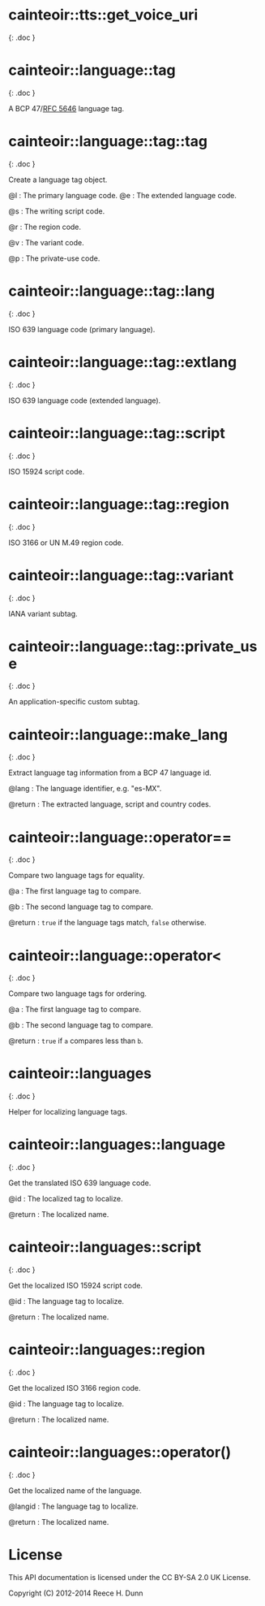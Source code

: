 # cainteoir::tts::get_voice_uri
{: .doc }

# cainteoir::language::tag
{: .doc }

A BCP 47/[RFC 5646](http://www.ietf.org/rfc/rfc5646.txt) language tag.

# cainteoir::language::tag::tag
{: .doc }

Create a language tag object.

@l
: The primary language code.
@e
: The extended language code.

@s
: The writing script code.

@r
: The region code.

@v
: The variant code.

@p
: The private-use code.

# cainteoir::language::tag::lang
{: .doc }

ISO 639 language code (primary language).

# cainteoir::language::tag::extlang
{: .doc }

ISO 639 language code (extended language).

# cainteoir::language::tag::script
{: .doc }

ISO 15924 script code.

# cainteoir::language::tag::region
{: .doc }

ISO 3166 or UN M.49 region code.

# cainteoir::language::tag::variant
{: .doc }

IANA variant subtag.

# cainteoir::language::tag::private_use
{: .doc }

An application-specific custom subtag.

# cainteoir::language::make_lang
{: .doc }

Extract language tag information from a BCP 47 language id.

@lang
: The language identifier, e.g. "es-MX".

@return
: The extracted language, script and country codes.

# cainteoir::language::operator==
{: .doc }

Compare two language tags for equality.

@a
: The first language tag to compare.

@b
: The second language tag to compare.

@return
: `true` if the language tags match, `false` otherwise.

# cainteoir::language::operator<
{: .doc }

Compare two language tags for ordering.

@a
: The first language tag to compare.

@b
: The second language tag to compare.

@return
: `true` if `a` compares less than `b`.

# cainteoir::languages
{: .doc }

Helper for localizing language tags.

# cainteoir::languages::language
{: .doc }

Get the translated ISO 639 language code.

@id
: The localized tag to localize.

@return
: The localized name.

# cainteoir::languages::script
{: .doc }

Get the localized ISO 15924 script code.

@id
: The language tag to localize.

@return
: The localized name.

# cainteoir::languages::region
{: .doc }

Get the localized ISO 3166 region code.

@id
: The language tag to localize.

@return
: The localized name.

# cainteoir::languages::operator()
{: .doc }

Get the localized name of the language.

@langid
: The language tag to localize.

@return
: The localized name.

# License

This API documentation is licensed under the CC BY-SA 2.0 UK License.

Copyright (C) 2012-2014 Reece H. Dunn
